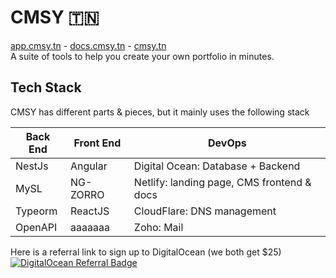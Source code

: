 # CMSY 🇹🇳
[app.cmsy.tn](https://app.cmsy.tn) - [docs.cmsy.tn](https://docs.cmsy.tn) - [cmsy.tn](https://cmsy.tn)  
A suite of tools to help you create your own portfolio in minutes.

## Tech Stack
CMSY has different parts & pieces, but it mainly uses the following stack  

|Back End  | Front End | DevOps |	
|--|--|--|
| NestJs | Angular | Digital Ocean: Database + Backend
| MySL | NG-ZORRO | Netlify: landing page, CMS frontend & docs
| Typeorm | ReactJS | CloudFlare: DNS management
| OpenAPI | aaaaaaa | Zoho: Mail
  

  Here is a referral link to sign up to DigitalOcean (we both get $25)  
  <a href="https://www.digitalocean.com/?refcode=3f8ec28e3c6f&utm_campaign=Referral_Invite&utm_medium=Referral_Program&utm_source=badge"><img src="https://web-platforms.sfo2.digitaloceanspaces.com/WWW/Badge%202.svg" alt="DigitalOcean Referral Badge" /></a>
